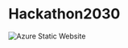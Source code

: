 # Hackathon2030
![Azure Static Website](https://github.com/msdz/Hackathon2030/blob/main/.github/workflows/azure-static-web-apps-zealous-smoke-0cbe89200.yml/badge.svg)
